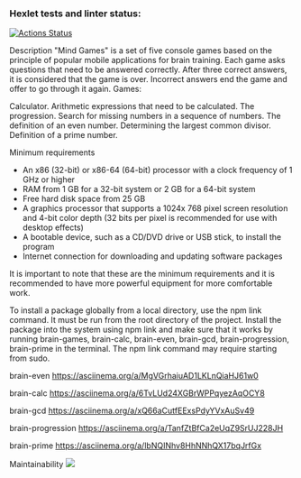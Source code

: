 ### Hexlet tests and linter status:
[![Actions Status](https://github.com/ivansneg2015/frontend-project-44/actions/workflows/hexlet-check.yml/badge.svg)](https://github.com/ivansneg2015/frontend-project-44/actions)

Description
"Mind Games" is a set of five console games based on the principle of popular mobile applications for brain training. Each game asks questions that need to be answered correctly. After three correct answers, it is considered that the game is over. Incorrect answers end the game and offer to go through it again. Games:

Calculator. Arithmetic expressions that need to be calculated.
The progression. Search for missing numbers in a sequence of numbers.
The definition of an even number.
Determining the largest common divisor.
Definition of a prime number.

Minimum requirements 
- An x86 (32-bit) or x86-64 (64-bit) processor with a clock frequency of 1 GHz or higher
- RAM from 1 GB for a 32-bit system or 2 GB for a 64-bit system
- Free hard disk space from 25 GB
- A graphics processor that supports a 1024x 768 pixel screen resolution and 4-bit color depth (32 bits per pixel is recommended for use with desktop effects)
- A bootable device, such as a CD/DVD drive or USB stick, to install the program
- Internet connection for downloading and updating software packages

It is important to note that these are the minimum requirements and it is recommended to have more powerful equipment for more comfortable work.

To install a package globally from a local directory, use the npm link command. It must be run from the root directory of the project.
Install the package into the system using npm link and make sure that it works by running brain-games, brain-calc, brain-even, brain-gcd, brain-progression, brain-prime in the terminal. The npm link command may require starting from sudo.

brain-even
https://asciinema.org/a/MgVGrhaiuAD1LKLnQiaHJ61w0

brain-calc
https://asciinema.org/a/6TvLUd24XGBrWPPqyezAqOCY8
 
brain-gcd
https://asciinema.org/a/xQ66aCutfEExsPdyYVxAuSv49

brain-progression
https://asciinema.org/a/TanfZtBfCa2eUqZ9SrUJ228JH

brain-prime
https://asciinema.org/a/lbNQINhv8HhNNhQX17bqJrfGx

 Maintainability 
 <a href="https://codeclimate.com/github/ivansneg2015/frontend-project-44/maintainability"><img src="https://api.codeclimate.com/v1/badges/972ff59d773f7478e696/maintainability" /></a>